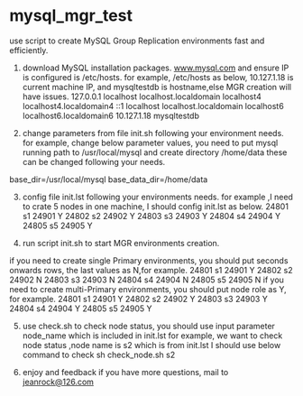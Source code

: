 # mysql_mgr_test
use script to create MySQL Group Replication environments fast and efficiently.

1. download MySQL installation packages. www.mysql.com and ensure IP is configured is /etc/hosts.
for example, /etc/hosts as below, 10.127.1.18 is current machine IP, and mysqltestdb is hostname,else MGR creation will have issues.
127.0.0.1   localhost localhost.localdomain localhost4 localhost4.localdomain4
::1         localhost localhost.localdomain localhost6 localhost6.localdomain6
10.127.1.18  mysqltestdb

2. change parameters from file init.sh following your environment needs.
for example, change below parameter values, you need to put mysql running path to /usr/local/mysql and create directory /home/data
these can be changed following your needs.

base_dir=/usr/local/mysql
base_data_dir=/home/data

3. config file init.lst following your environments needs.
for example ,I need to crate 5 nodes in one machine, I should config init.lst as below.
24801 s1  24901 Y
24802 s2  24902 Y 
24803 s3  24903 Y 
24804 s4  24904 Y
24805 s5  24905 Y 

4. run script init.sh to start MGR environments creation.

if you need to create single Primary environments, you should put seconds onwards rows, the last values as N,for example.
24801 s1  24901 Y
24802 s2  24902 N 
24803 s3  24903 N 
24804 s4  24904 N
24805 s5  24905 N
if you need to create multi-Primary environments, you should put node role as Y, for example.
24801 s1  24901 Y
24802 s2  24902 Y 
24803 s3  24903 Y 
24804 s4  24904 Y
24805 s5  24905 Y 

5. use check.sh to check node status, you should use input parameter node_name which is included in init.lst
for example, we want to check node status ,node name is s2 which is from init.lst
I should use below command to check
sh check_node.sh s2

6. enjoy and feedback if you have more questions, mail to jeanrock@126.com
